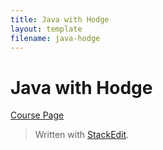 ```yaml
---
title: Java with Hodge
layout: template
filename: java-hodge
--- 
```


# Java with Hodge
[Course Page](https://www.linkedin.com/learning/learning-java-4/)


> Written with [StackEdit](https://stackedit.io/).
<!--stackedit_data:
eyJoaXN0b3J5IjpbODcxNjkwN119
-->
